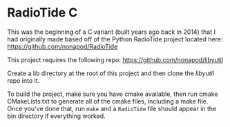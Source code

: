 # RadioTide C

This was the beginning of a C variant (built years ago back in 2014) 
that I had originally made based off of the Python RadioTide project located here:
https://github.com/nonapod/RadioTide

This project requires the following repo:
https://github.com/nonapod/libyutil

Create a lib directory at the root of this project and then clone
the *libyutil* repo into it.

To build the project, make sure you have cmake available, then 
run cmake CMakeLists.txt to generate all of the cmake files, 
including a make file. Once you've done that, run `make` and
a `RadioTide` file should appear in the bin directory if everything
worked.
